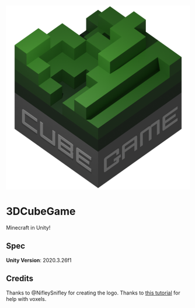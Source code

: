 ![CubeGame](Assets/Textures/Logo.png)

# 3DCubeGame
Minecraft in Unity!

## Spec
**Unity Version**: 2020.3.26f1

## Credits
Thanks to @NifleySnifley for creating the logo.
Thanks to [this tutorial](https://www.youtube.com/watch?v=7OHrE2krQU8&list=PLVsTSlfj0qsWEJ-5eMtXsYp03Y9yF1dEn&index=2) for help with voxels.